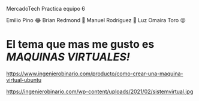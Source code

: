 MercadoTech
Practica equipo 6

Emilio Pino :joy:
Brian Redmond :beer:
Manuel Rodríguez :star_struck:
Luz Omaira Toro :stuck_out_tongue:

# El tema que mas me gusto es *__MAQUINAS VIRTUALES!__*

https://www.ingenierobinario.com/producto/como-crear-una-maquina-virtual-ubuntu

https://ingenierobinario.com/wp-content/uploads/2021/02/sistemvirtual.jpg
